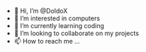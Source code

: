 - 👋 Hi, I’m @DoldoX
- 👀 I’m interested in computers
- 🌱 I’m currently learning coding 
- 💞️ I’m looking to collaborate on my projects
- 📫 How to reach me ...

<!---
DoldoX/DoldoX is a ✨ special ✨ repository because its `README.md` (this file) appears on your GitHub profile.
You can click the Preview link to take a look at your changes.
--->
